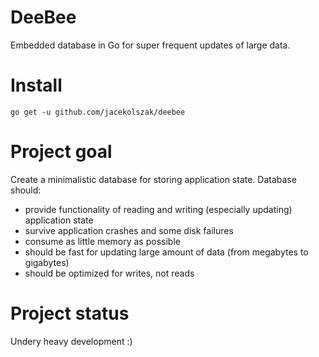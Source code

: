 # DeeBee

Embedded database in Go for super frequent updates of large data.

# Install

`go get -u github.com/jacekolszak/deebee`

# Project goal

Create a minimalistic database for storing application state. Database should:

* provide functionality of reading and writing (especially updating) application state
* survive application crashes and some disk failures
* consume as little memory as possible
* should be fast for updating large amount of data (from megabytes to gigabytes)
* should be optimized for writes, not reads

# Project status

Undery heavy development :)
